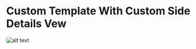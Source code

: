 # Custom Template With Custom Side Details Vew
![alt text](https://github.com/plamen-peshev/orgchartjs-templates/blob/main/CustomSideDetailsVew/template.jpg)
